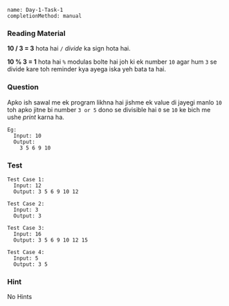 ```ngMeta
name: Day-1-Task-1
completionMethod: manual
```

### Reading Material
**10 / 3 = 3** hota hai `/` *divide* ka sign hota hai.

**10 % 3 = 1** hota hai `%` modulas bolte hai joh ki ek number `10` agar hum `3`
se divide kare toh reminder kya ayega iska yeh bata ta hai.

### Question
Apko ish sawal me ek program likhna hai jishme ek value di jayegi manlo `10` toh apko jitne bi number `3 or 5` dono se divisible hai `0` se `10` ke bich me ushe *print* karna ha.

```
Eg:
  Input: 10
  Output:
    3 5 6 9 10
```

### Test

```
Test Case 1:
  Input: 12
  Output: 3 5 6 9 10 12
```

```
Test Case 2:
  Input: 3
  Output: 3
```

```
Test Case 3:
  Input: 16
  Output: 3 5 6 9 10 12 15
```

```
Test Case 4:
  Input: 5
  Output: 3 5
```

### Hint
No Hints
